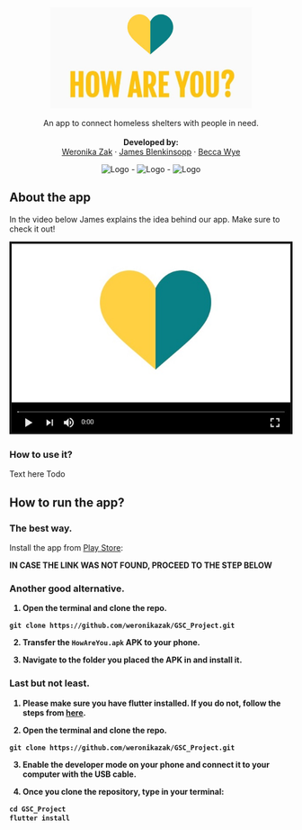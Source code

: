 <p align="center">
  <a href="https://github.com/weronikazak/GSCProject">
    <img src="images/app.jpg" alt="Logo" height="180">
  </a>

  <p align="center">
    An app to connect homeless shelters with people in need.
    <br />
    <br />
    <strong>Developed by:</strong>
    <br />
    <a href="https://github.com/weronikazak">Weronika Zak</a>
    ·
    <a href="https://github.com/JamesBlenkinsopp">James Blenkinsopp</a>
    ·
    <a href="https://github.com/0bex0">Becca Wye</a>
  </p>
</p>

  <p align="center">
  <img src="images/donate.gif" alt="Logo" width="200">
  -
  <img src="images/login_shelter.gif" alt="Logo" width="200">
  -
  <img src="images/report.gif" alt="Logo" width="200">
  </p>
  
  
## About the app

In the video below James explains the idea behind our app. Make sure to check it out!

<p align="center">
     <a src="https://youtu.be/CHnwr4HSWAg" target="_blank"> <img src="images/yt_icon.jpg"> </a>
</p>


### How to use it?

Text here
Todo

## How to run the app?
### The best way.

Install the app from <a href="https://play.google.com/store/apps/details?id=com.gsc.how_are_you" target="_blank">Play Store</a>:

<b> IN CASE THE LINK WAS NOT FOUND, PROCEED TO THE STEP BELOW <b>


### Another good alternative.

1. Open the terminal and clone the repo.

```
git clone https://github.com/weronikazak/GSC_Project.git
```

2. Transfer the `HowAreYou.apk` APK to your phone.

3. Navigate to the folder you placed the APK in and install it.


### Last but not least.

1. Please make sure you have flutter installed. If you do not, follow the steps from <a href="https://flutter.dev/docs/get-started/install">here</a>.

2. Open the terminal and clone the repo.

```
git clone https://github.com/weronikazak/GSC_Project.git
```

3. Enable the developer mode on your phone and connect it to your computer with the USB cable.

4. Once you clone the repository, type in your terminal:

```
cd GSC_Project
flutter install
```
